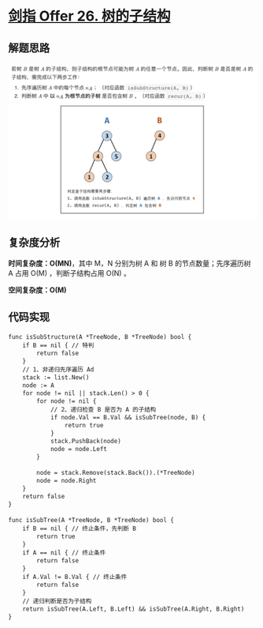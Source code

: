 # [剑指 Offer 26. 树的子结构](https://leetcode-cn.com/problems/shu-de-zi-jie-gou-lcof/)

## 解题思路

![2F91330E-A28E-470C-A056-40472C41D934](images/2F91330E-A28E-470C-A056-40472C41D934.png)

## 复杂度分析

**时间复杂度：O(MN)**，其中 M，N 分别为树 A 和 树 B 的节点数量；先序遍历树 A 占用 O(M) ，判断子结构占用 O(N) 。

**空间复杂度：O(M)** 

## 代码实现

```golang
func isSubStructure(A *TreeNode, B *TreeNode) bool {
	if B == nil { // 特判
		return false
	}
	// 1、非递归先序遍历 Ad
	stack := list.New()
	node := A
	for node != nil || stack.Len() > 0 {
		for node != nil {
			// 2、递归检查 B 是否为 A 的子结构
			if node.Val == B.Val && isSubTree(node, B) {
				return true
			}
			stack.PushBack(node)
			node = node.Left
		}

		node = stack.Remove(stack.Back()).(*TreeNode)
		node = node.Right
	}
	return false
}

func isSubTree(A *TreeNode, B *TreeNode) bool {
	if B == nil { // 终止条件，先判断 B
		return true
	}
	if A == nil { // 终止条件
		return false
	}
	if A.Val != B.Val { // 终止条件
		return false
	}
	// 递归判断是否为子结构
	return isSubTree(A.Left, B.Left) && isSubTree(A.Right, B.Right)
}
```